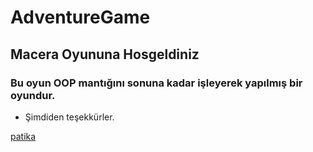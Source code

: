 # AdventureGame
## Macera Oyununa Hosgeldiniz
### Bu oyun OOP mantığını sonuna kadar işleyerek yapılmış bir oyundur.

* Şimdiden teşekkürler.

[patika](https://app.patika.dev/)
